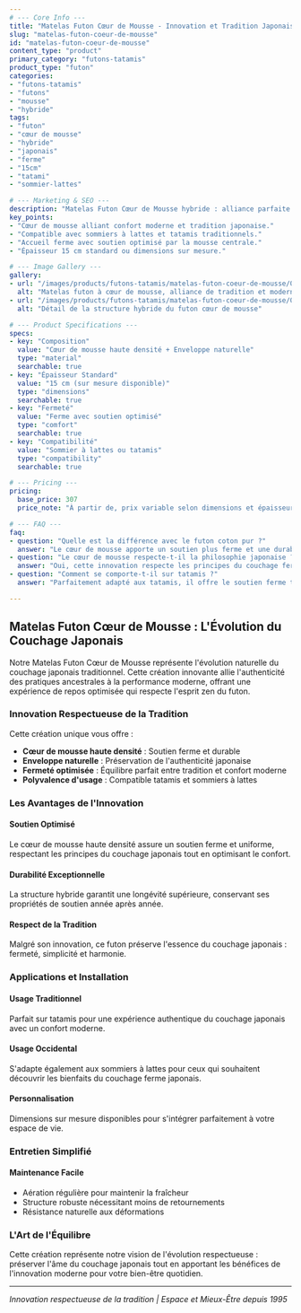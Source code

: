 ```yaml
---
# --- Core Info ---
title: "Matelas Futon Cœur de Mousse - Innovation et Tradition Japonaise"
slug: "matelas-futon-coeur-de-mousse"
id: "matelas-futon-coeur-de-mousse"
content_type: "product"
primary_category: "futons-tatamis"
product_type: "futon"
categories:
- "futons-tatamis"
- "futons"
- "mousse"
- "hybride"
tags:
- "futon"
- "cœur de mousse"
- "hybride"
- "japonais"
- "ferme"
- "15cm"
- "tatami"
- "sommier-lattes"

# --- Marketing & SEO ---
description: "Matelas Futon Cœur de Mousse hybride : alliance parfaite entre tradition japonaise et confort moderne. Compatible tatamis et sommiers, épaisseur 15 cm, ferme."
key_points:
- "Cœur de mousse alliant confort moderne et tradition japonaise."
- "Compatible avec sommiers à lattes et tatamis traditionnels."
- "Accueil ferme avec soutien optimisé par la mousse centrale."
- "Épaisseur 15 cm standard ou dimensions sur mesure."

# --- Image Gallery ---
gallery:
- url: "/images/products/futons-tatamis/matelas-futon-coeur-de-mousse/01_futon-coeur-de-mousse.jpg"
  alt: "Matelas futon à cœur de mousse, alliance de tradition et modernité"
- url: "/images/products/futons-tatamis/matelas-futon-coeur-de-mousse/02_futon-coeur-de-mousse.jpg"
  alt: "Détail de la structure hybride du futon cœur de mousse"

# --- Product Specifications ---
specs:
- key: "Composition"
  value: "Cœur de mousse haute densité + Enveloppe naturelle"
  type: "material"
  searchable: true
- key: "Épaisseur Standard"
  value: "15 cm (sur mesure disponible)"
  type: "dimensions"
  searchable: true
- key: "Fermeté"
  value: "Ferme avec soutien optimisé"
  type: "comfort"
  searchable: true
- key: "Compatibilité"
  value: "Sommier à lattes ou tatamis"
  type: "compatibility"
  searchable: true

# --- Pricing ---
pricing:
  base_price: 307
  price_note: "À partir de, prix variable selon dimensions et épaisseur."

# --- FAQ ---
faq:
- question: "Quelle est la différence avec le futon coton pur ?"
  answer: "Le cœur de mousse apporte un soutien plus ferme et une durabilité accrue, tout en conservant l'esprit du couchage japonais traditionnel."
- question: "Le cœur de mousse respecte-t-il la philosophie japonaise ?"
  answer: "Oui, cette innovation respecte les principes du couchage ferme japonais tout en optimisant le confort grâce à la technologie moderne."
- question: "Comment se comporte-t-il sur tatamis ?"
  answer: "Parfaitement adapté aux tatamis, il offre le soutien ferme traditionnel avec un confort optimisé par son cœur de mousse."

---
```


## Matelas Futon Cœur de Mousse : L'Évolution du Couchage Japonais

Notre Matelas Futon Cœur de Mousse représente l'évolution naturelle du couchage japonais traditionnel. Cette création innovante allie l'authenticité des pratiques ancestrales à la performance moderne, offrant une expérience de repos optimisée qui respecte l'esprit zen du futon.

### Innovation Respectueuse de la Tradition

Cette création unique vous offre :
- **Cœur de mousse haute densité** : Soutien ferme et durable
- **Enveloppe naturelle** : Préservation de l'authenticité japonaise
- **Fermeté optimisée** : Équilibre parfait entre tradition et confort moderne
- **Polyvalence d'usage** : Compatible tatamis et sommiers à lattes

### Les Avantages de l'Innovation

#### Soutien Optimisé
Le cœur de mousse haute densité assure un soutien ferme et uniforme, respectant les principes du couchage japonais tout en optimisant le confort.

#### Durabilité Exceptionnelle
La structure hybride garantit une longévité supérieure, conservant ses propriétés de soutien année après année.

#### Respect de la Tradition
Malgré son innovation, ce futon préserve l'essence du couchage japonais : fermeté, simplicité et harmonie.

### Applications et Installation

#### Usage Traditionnel
Parfait sur tatamis pour une expérience authentique du couchage japonais avec un confort moderne.

#### Usage Occidental
S'adapte également aux sommiers à lattes pour ceux qui souhaitent découvrir les bienfaits du couchage ferme japonais.

#### Personnalisation
Dimensions sur mesure disponibles pour s'intégrer parfaitement à votre espace de vie.

### Entretien Simplifié

#### Maintenance Facile
- Aération régulière pour maintenir la fraîcheur
- Structure robuste nécessitant moins de retournements
- Résistance naturelle aux déformations

### L'Art de l'Équilibre

Cette création représente notre vision de l'évolution respectueuse : préserver l'âme du couchage japonais tout en apportant les bénéfices de l'innovation moderne pour votre bien-être quotidien.

---

*Innovation respectueuse de la tradition | Espace et Mieux-Être depuis 1995*